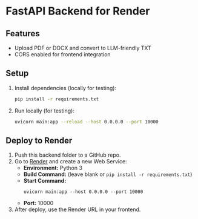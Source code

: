# FastAPI Backend for Render

## Features

- Upload PDF or DOCX and convert to LLM-friendly TXT
- CORS enabled for frontend integration

## Setup

1. Install dependencies (locally for testing):

   ```bash
   pip install -r requirements.txt
   ```

2. Run locally (for testing):
   ```bash
   uvicorn main:app --reload --host 0.0.0.0 --port 10000
   ```

## Deploy to Render

1. Push this backend folder to a GitHub repo.
2. Go to [Render](https://dashboard.render.com/) and create a new Web Service:
   - **Environment:** Python 3
   - **Build Command:** (leave blank or `pip install -r requirements.txt`)
   - **Start Command:**
     ```
     uvicorn main:app --host 0.0.0.0 --port 10000
     ```
   - **Port:** 10000
3. After deploy, use the Render URL in your frontend.
